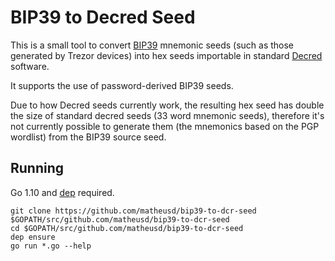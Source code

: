 # BIP39 to Decred Seed

This is a small tool to convert
[BIP39](https://github.com/bitcoin/bips/blob/master/bip-0039.mediawiki) mnemonic
seeds (such as those generated by Trezor devices) into hex seeds importable in
standard [Decred](https://github.com/decred/dcrd) software.

It supports the use of password-derived BIP39 seeds.

Due to how Decred seeds currently work, the resulting hex seed has double the
size of standard decred seeds (33 word mnemonic seeds), therefore it's not
currently possible to generate them (the mnemonics based on the PGP wordlist)
from the BIP39 source seed.

## Running

Go 1.10 and [dep](https://github.com/golang/dep/releases) required.

```
git clone https://github.com/matheusd/bip39-to-dcr-seed $GOPATH/src/github.com/matheusd/bip39-to-dcr-seed
cd $GOPATH/src/github.com/matheusd/bip39-to-dcr-seed
dep ensure
go run *.go --help
```
